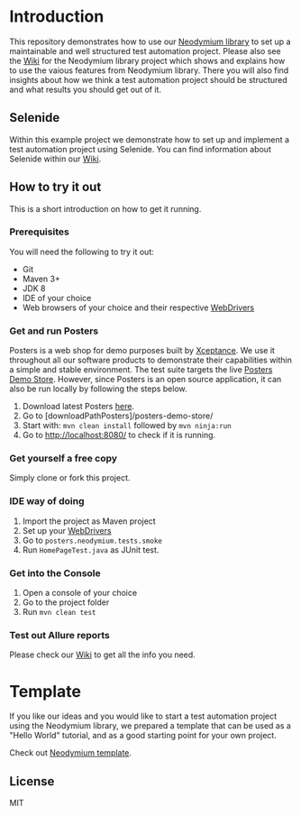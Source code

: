 # Introduction
This repository demonstrates how to use our [Neodymium library](https://github.com/Xceptance/neodymium-library) to set up a maintainable and well structured test automation project. Please also see the [Wiki](https://github.com/Xceptance/neodymium-library/wiki) for the Neodymium library project which shows and explains how to use the vaious features from Neodymium library. There you will also find insights about how we think a test automation project should be structured and what results you should get out of it.

## Selenide
Within this example project we demonstrate how to set up and implement a test automation project using Selenide. You can find information about Selenide within our [Wiki](https://github.com/Xceptance/neodymium-library/wiki/Selenide).

## How to try it out
This is a short introduction on how to get it running. 

### Prerequisites
You will need the following to try it out:
* Git
* Maven 3+
* JDK 8
* IDE of your choice 
* Web browsers of your choice and their respective [WebDrivers](https://github.com/Xceptance/neodymium-library/wiki/How-to-set-up-a-WebDriver)

### Get and run Posters
Posters is a web shop for demo purposes built by [Xceptance](https://www.xceptance.com/en/). We use it throughout all our software products to demonstrate their capabilities within a simple and stable environment. The test suite targets the live [Posters Demo Store](https://posters.xceptance.io:8443/). However, since Posters is an open source application, it can also be run locally by following the steps below.

1. Download latest Posters [here](https://github.com/Xceptance/posters-demo-store).
2. Go to [downloadPathPosters]/posters-demo-store/  
3. Start with: `mvn clean install` followed by `mvn ninja:run`
4. Go to [http://localhost:8080/](http://localhost:8080/) to check if it is running.

### Get yourself a free copy
Simply clone or fork this project.

### IDE way of doing
1. Import the project as Maven project
2. Set up your [WebDrivers](https://github.com/Xceptance/neodymium-library/wiki/How-to-set-up-a-WebDriver)
3. Go to `posters.neodymium.tests.smoke`
4. Run `HomePageTest.java` as JUnit test.

### Get into the Console
1. Open a console of your choice
2. Go to the project folder
3. Run `mvn clean test`

### Test out Allure reports
Please check our [Wiki](https://github.com/Xceptance/neodymium-library/wiki/Allure-reports) to get all the info you need.
 
# Template
If you like our ideas and you would like to start a test automation project using the Neodymium library, we prepared a template that can be used as a "Hello World" tutorial, and as a good starting point for your own project.

Check out [Neodymium template](https://github.com/Xceptance/neodymium-template).

## License
MIT
